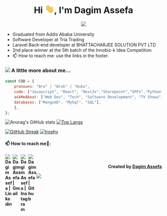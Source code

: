 <h1 align="center">Hi <img src="https://raw.githubusercontent.com/ABSphreak/ABSphreak/master/gifs/Hi.gif" width="30px">, I'm Dagim Assefa</h1>
<p align="center">
  <a href="https://dagimassefa.netlify.app/"><img src="https://readme-typing-svg.herokuapp.com?lines=Full+Stack+Software+Developer&center=true&width=500&height=50"></a>
</p>

- Graduated from Addis Ababa University 
- Software Developer at Tria Trading
- Laravel Back-end developer at BHATTACHARJEE SOLUTION PVT LTD
- 2nd place winner at the 5th batch of the Innobiz-k Idea Competition
- 📫 How to reach me: use the links in the footer.




### <img src="https://media.giphy.com/media/VgCDAzcKvsR6OM0uWg/giphy.gif" width="50"> A little more about me...  

```javascript
const COD = {
    pronouns: "Bro" | "Bruh" | "Kuku",
    code: ["Javascript", "React", "NextJs","Sharepoint","SPFx","Python", "Java", "C++", "C#", "Shell Scripting", "PHP", "GIT"],
    askMeAbout: ["Web Dev", "Tech", "Software Development", "TV Shows", "Gaming"],
    databases: ["Mongodb", "MySql", "SQL"],
    },
};
```

![Anurag's GitHub stats](https://github-readme-stats.vercel.app/api?username=Dagimassefa&show_icons=true&theme=prussian)
[![Top Langs](https://github-readme-stats.vercel.app/api/top-langs/?username=Dagimassefa&layout=compact&langs_count=8)](https://github.com/anuraghazra/github-readme-stats)

[![GitHub Streak](https://streak-stats.demolab.com/?user=Dagimassefa&theme=dark)](https://git.io/streak-stats)
[![trophy](https://github-profile-trophy.vercel.app/?username=Dagimassefa&row=2&column=3&theme=dark_dimmed)](https://github.com/ryo-ma/github-profile-trophy)
 
<h4> 📫 How to reach me🤝: <h4>
  </hr>
  <a href="https://www.linkedin.com/in/dagim-assefa-71089022b">
   <img align="left" alt=" Dagim Assefa | Linkedin" width="24px" src="https://www.vectorlogo.zone/logos/linkedin/linkedin-icon.svg" />
  </a>
  <a href="mailto:kuku.assefa18@gmail.com">
    <img align="left" alt="Dagim Assefa | Gmail" width="26px" src="https://www.vectorlogo.zone/logos/gmail/gmail-icon.svg" />
  </a>
  <a href="https://www.instagram.com/assefa_dagim?r=nametag">
    <img align="left" alt="Dagim Assefa | Instagram" width="24px" src="https://www.vectorlogo.zone/logos/instagram/instagram-icon.svg" />
  </a>

   <a href="https://github.com/Dagimassefa">
    <img align="left" alt="Dagim Assefa | Github" width="26px" src="https://www.vectorlogo.zone/logos/github/github-tile.svg" />
  </a>
  <br>
  
<p align="right" > Created by <a href="https://dagimassefa.netlify.app/">Dagim Assefa</a> </p>
  
  ![](https://komarev.com/ghpvc/?username=Dagimassefa) 

<!---
Dagimassefa/Dagimassefa is a ✨ special ✨ repository because its `README.md` (this file) appears on your GitHub profile.
You can click the Preview link to take a look at your changes.
--->
